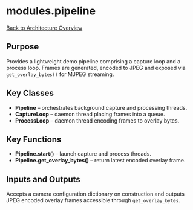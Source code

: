 # modules.pipeline
[Back to Architecture Overview](../README.md)

## Purpose
Provides a lightweight demo pipeline comprising a capture loop and a process
loop. Frames are generated, encoded to JPEG and exposed via
`get_overlay_bytes()` for MJPEG streaming.

## Key Classes
- **Pipeline** – orchestrates background capture and processing threads.
- **CaptureLoop** – daemon thread placing frames into a queue.
- **ProcessLoop** – daemon thread encoding frames to overlay bytes.

## Key Functions
- **Pipeline.start()** – launch capture and process threads.
- **Pipeline.get_overlay_bytes()** – return latest encoded overlay frame.

## Inputs and Outputs
Accepts a camera configuration dictionary on construction and outputs JPEG
encoded overlay frames accessible through `get_overlay_bytes`.

